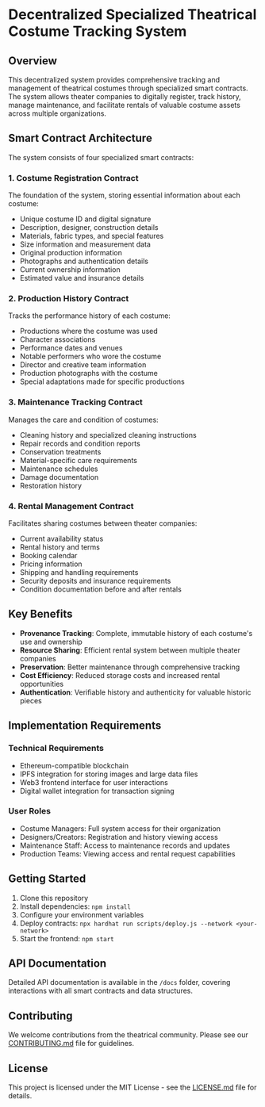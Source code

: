 # Decentralized Specialized Theatrical Costume Tracking System

## Overview

This decentralized system provides comprehensive tracking and management of theatrical costumes through specialized smart contracts. The system allows theater companies to digitally register, track history, manage maintenance, and facilitate rentals of valuable costume assets across multiple organizations.

## Smart Contract Architecture

The system consists of four specialized smart contracts:

### 1. Costume Registration Contract

The foundation of the system, storing essential information about each costume:

- Unique costume ID and digital signature
- Description, designer, construction details
- Materials, fabric types, and special features
- Size information and measurement data
- Original production information
- Photographs and authentication details
- Current ownership information
- Estimated value and insurance details

### 2. Production History Contract

Tracks the performance history of each costume:

- Productions where the costume was used
- Character associations
- Performance dates and venues
- Notable performers who wore the costume
- Director and creative team information
- Production photographs with the costume
- Special adaptations made for specific productions

### 3. Maintenance Tracking Contract

Manages the care and condition of costumes:

- Cleaning history and specialized cleaning instructions
- Repair records and condition reports
- Conservation treatments
- Material-specific care requirements
- Maintenance schedules
- Damage documentation
- Restoration history

### 4. Rental Management Contract

Facilitates sharing costumes between theater companies:

- Current availability status
- Rental history and terms
- Booking calendar
- Pricing information
- Shipping and handling requirements
- Security deposits and insurance requirements
- Condition documentation before and after rentals

## Key Benefits

- **Provenance Tracking**: Complete, immutable history of each costume's use and ownership
- **Resource Sharing**: Efficient rental system between multiple theater companies
- **Preservation**: Better maintenance through comprehensive tracking
- **Cost Efficiency**: Reduced storage costs and increased rental opportunities
- **Authentication**: Verifiable history and authenticity for valuable historic pieces

## Implementation Requirements

### Technical Requirements
- Ethereum-compatible blockchain
- IPFS integration for storing images and large data files
- Web3 frontend interface for user interactions
- Digital wallet integration for transaction signing

### User Roles
- Costume Managers: Full system access for their organization
- Designers/Creators: Registration and history viewing access
- Maintenance Staff: Access to maintenance records and updates
- Production Teams: Viewing access and rental request capabilities

## Getting Started

1. Clone this repository
2. Install dependencies: `npm install`
3. Configure your environment variables
4. Deploy contracts: `npx hardhat run scripts/deploy.js --network <your-network>`
5. Start the frontend: `npm start`

## API Documentation

Detailed API documentation is available in the `/docs` folder, covering interactions with all smart contracts and data structures.

## Contributing

We welcome contributions from the theatrical community. Please see our [CONTRIBUTING.md](CONTRIBUTING.md) file for guidelines.

## License

This project is licensed under the MIT License - see the [LICENSE.md](LICENSE.md) file for details.
